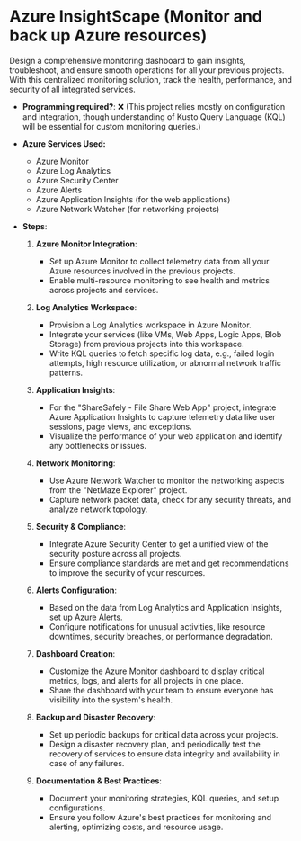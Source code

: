 
# Azure InsightScape (Monitor and back up Azure resources)

Design a comprehensive monitoring dashboard to gain insights, troubleshoot, and ensure smooth operations for all your previous projects. With this centralized monitoring solution, track the health, performance, and security of all integrated services.

- **Programming required?**: ❌ (This project relies mostly on configuration and integration, though understanding of Kusto Query Language (KQL) will be essential for custom monitoring queries.)
- **Azure Services Used:**
  - Azure Monitor
  - Azure Log Analytics
  - Azure Security Center
  - Azure Alerts
  - Azure Application Insights (for the web applications)
  - Azure Network Watcher (for networking projects)
  
- **Steps**:
   1. **Azure Monitor Integration**:
        - Set up Azure Monitor to collect telemetry data from all your Azure resources involved in the previous projects.
        - Enable multi-resource monitoring to see health and metrics across projects and services.

   2. **Log Analytics Workspace**:
        - Provision a Log Analytics workspace in Azure Monitor.
        - Integrate your services (like VMs, Web Apps, Logic Apps, Blob Storage) from previous projects into this workspace.
        - Write KQL queries to fetch specific log data, e.g., failed login attempts, high resource utilization, or abnormal network traffic patterns.

   3. **Application Insights**:
        - For the "ShareSafely - File Share Web App" project, integrate Azure Application Insights to capture telemetry data like user sessions, page views, and exceptions.
        - Visualize the performance of your web application and identify any bottlenecks or issues.

   4. **Network Monitoring**:
        - Use Azure Network Watcher to monitor the networking aspects from the "NetMaze Explorer" project.
        - Capture network packet data, check for any security threats, and analyze network topology.

   5. **Security & Compliance**:
        - Integrate Azure Security Center to get a unified view of the security posture across all projects.
        - Ensure compliance standards are met and get recommendations to improve the security of your resources.

   6. **Alerts Configuration**:
        - Based on the data from Log Analytics and Application Insights, set up Azure Alerts.
        - Configure notifications for unusual activities, like resource downtimes, security breaches, or performance degradation.

   7. **Dashboard Creation**:
        - Customize the Azure Monitor dashboard to display critical metrics, logs, and alerts for all projects in one place.
        - Share the dashboard with your team to ensure everyone has visibility into the system's health.

   8. **Backup and Disaster Recovery**:
        - Set up periodic backups for critical data across your projects.
        - Design a disaster recovery plan, and periodically test the recovery of services to ensure data integrity and availability in case of any failures.

   9. **Documentation & Best Practices**:
        - Document your monitoring strategies, KQL queries, and setup configurations.
        - Ensure you follow Azure's best practices for monitoring and alerting, optimizing costs, and resource usage.
